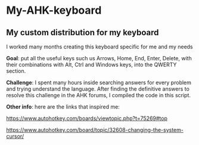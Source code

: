 # My-AHK-keyboard
## My custom distribution for my keyboard

I worked many months creating this keyboard specific for me and my needs

**Goal**: put all the useful keys such us Arrows, Home, End, Enter, Delete, with their combinations with Alt, Ctrl and Windows keys, into the QWERTY section.

**Challenge**: I spent many hours inside searching answers for every problem and trying understand the language. After finding the definitive answers to resolve this challenge in the AHK forums, I compiled the code in this script.

**Other info**: here are the links that inspired me:

https://www.autohotkey.com/boards/viewtopic.php?t=75269#top

https://www.autohotkey.com/board/topic/32608-changing-the-system-cursor/
